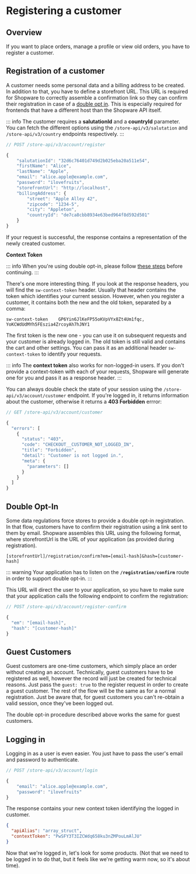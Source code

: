 # Registering a customer

## Overview

If you want to place orders, manage a profile or view old orders, you have to register a customer.

## Registration of a customer

A customer needs some personal data and a billing address to be created. In addition to that, you have to define a storefront URL. This URL is required for Shopware to correctly assemble a confirmation link so they can confirm their registration in case of a [double opt in](register-a-customer.md#double-opt-in). This is especially required for frontends that have a different host than the Shopware API itself.

::: info
The customer requires a **salutationId** and a **countryId** parameter. You can fetch the different options using the `/store-api/v3/salutation` and `/store-api/v3/country` endpoints respectively.
:::

```javascript
// POST /store-api/v3/account/register

{
    "salutationId": "32d6c76401d749d2b025eba20a511e54",
    "firstName": "Alice",
    "lastName": "Apple",
    "email": "alice.apple@example.com",
    "password": "ilovefruits",
    "storefrontUrl": "http://localhost",
    "billingAddress": {
        "street": "Apple Alley 42",
        "zipcode": "1234-5",
        "city": "Appleton",
        "countryId": "de7ca8cbb8934e63bed964f8d592d501"
    }
}
```

If your request is successful, the response contains a representation of the newly created customer.

**Context Token**

::: info
When you're using double opt-in, please follow [these steps](register-a-customer.md#double-opt-in) before continuing.
:::

There's one more interesting thing. If you look at the response headers, you will find the `sw-context-token` header. Usually that header contains the token which identifies your current session. However, when you register a customer, it contains both the new and the old token, separated by a comma:

```text
sw-context-token    GP6Yin6JlKeFP55oKVpVYx8Zt4Um1fqc, YoKCWdUdMYh5FEszia4ZrcoyAh7hJNY1
```

The first token is the new one - you can use it on subsequent requests and your customer is already logged in. The old token is still valid and contains the cart and other settings. You can pass it as an additional header `sw-context-token` to identify your requests.

::: info
The **context token** also works for non-logged-in users. If you don't provide a context-token with each of your requests, Shopware will generate one for you and pass it as a response header.
:::

You can always double check the state of your session using the `/store-api/v3/account/customer` endpoint. If you're logged in, it returns information about the customer, otherwise it returns a **403 Forbidden** errror:

```javascript
// GET /store-api/v3/account/customer

{
  "errors": [
    {
      "status": "403",
      "code": "CHECKOUT__CUSTOMER_NOT_LOGGED_IN",
      "title": "Forbidden",
      "detail": "Customer is not logged in.",
      "meta": {
        "parameters": []
      }
    }
  ]
}
```

## **Double Opt-In**

Some data regulations force stores to provide a double opt-in registration. In that flow, customers have to confirm their registration using a link sent to them by email. Shopware assembles this URL using the following format, where storefrontUrl is the URL of your application \(as provided during registration\).

```http
[storefrontUrl]/registration/confirm?em=[email-hash]&hash=[customer-hash]
```

::: warning
Your application has to listen on the **`/registration/confirm`** route in order to support double opt-in.
:::

This URL will direct the user to your application, so you have to make sure that your application calls the following endpoint to confirm the registration:

```javascript
// POST /store-api/v3/account/register-confirm

{
  "em": "[email-hash]",
  "hash": "[customer-hash]"
}
```

## Guest Customers

Guest customers are one-time customers, which simply place an order without creating an account. Technically, guest customers have to be registered as well, however the record will just be created for technical reasons. Just pass the `guest: true` to the register request in order to create a guest customer. The rest of the flow will be the same as for a normal registration. Just be aware that, for guest customers you can't re-obtain a valid session, once they've been logged out.

The double opt-in procedure described above works the same for guest customers.

## Logging in

Logging in as a user is even easier. You just have to pass the user's email and password to authenticate.

```javascript
// POST /store-api/v3/account/login

{
    "email": "alice.apple@example.com",
    "password": "ilovefruits"
}
```

The response contains your new context token identifying the logged in customer.

```json
{
  "apiAlias": "array_struct",
  "contextToken": "PwSFY3T3IZCWdq658ku3nZMPouLmAlJU"
}
```

Now that we're logged in, let's look for some products. \(Not that we need to be logged in to do that, but it feels like we're getting warm now, so it's about time\).

<PageRef page="search-for-products" />
